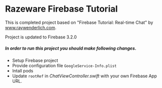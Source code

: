 # Razeware Firebase Tutorial

This is completed project based on "Firebase Tutorial: Real-time Chat" by www.raywenderlich.com.

Project is updated to Firebase 3.2.0

##### In order to run this project you should make following changes.

* Setup Firebase project
* Provide configuration file ```GoogleService-Info.plist```
* Intall pods
* Update ```rootRef``` in *ChatViewController.swift* with your own Firebase App URL.
